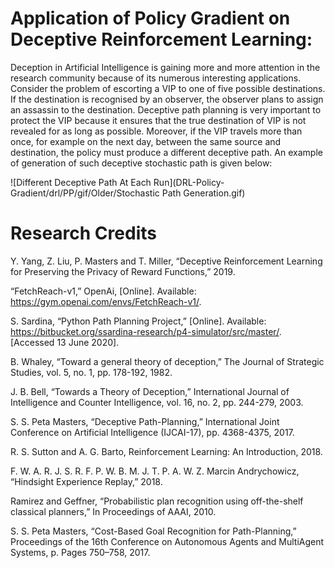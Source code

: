 # Application of Policy Gradient on Deceptive Reinforcement Learning:

Deception in Artificial Intelligence is gaining more and more attention in the research community because of its numerous interesting applications. Consider the problem of escorting a VIP to one of five possible destinations. If the destination is recognised by an observer, the observer plans to assign an assassin to the destination. Deceptive path planning is very important to protect the VIP because it ensures that the true destination of VIP is not revealed for as long as possible. Moreover, if the VIP travels more than once, for example on the next day, between the same source and destination, the policy must produce a different deceptive path. An example of generation of such deceptive stochastic path is given below:

![Different Deceptive Path At Each Run](DRL-Policy-Gradient/drl/PP/gif/Older/Stochastic Path Generation.gif)

# Research Credits

​Y. Yang, Z. Liu, P. Masters and T. Miller, “Deceptive Reinforcement Learning for Preserving the Privacy of Reward Functions,” 2019.

​“FetchReach-v1,” OpenAi, [Online]. Available: https://gym.openai.com/envs/FetchReach-v1/. 

​S. Sardina, “Python Path Planning Project,” [Online]. Available: https://bitbucket.org/ssardina-research/p4-simulator/src/master/. [Accessed 13 June 2020]. 

​B. Whaley, “Toward a general theory of deception,” The Journal of Strategic Studies, vol. 5, no. 1, pp. 178-192, 1982.  

​J. B. Bell, “Towards a Theory of Deception,” International Journal of Intelligence and Counter Intelligence, vol. 16, no. 2, pp. 244-279, 2003.  

​S. S. Peta Masters, “Deceptive Path-Planning,” International Joint Conference on Artificial Intelligence (IJCAI-17), pp. 4368-4375, 2017.  

​R. S. Sutton and A. G. Barto, Reinforcement Learning: An Introduction, 2018.  

​F. W. A. R. J. S. R. F. P. W. B. M. J. T. P. A. W. Z. Marcin Andrychowicz, “Hindsight Experience Replay,” 2018. 

​Ramirez and Geffner, “Probabilistic plan recognition using off-the-shelf classical planners,” In Proceedings of AAAI, 2010.  

S. S. Peta Masters, “Cost-Based Goal Recognition for Path-Planning,” Proceedings of the 16th Conference on Autonomous Agents and MultiAgent Systems, p. Pages 750–758, 2017.  

